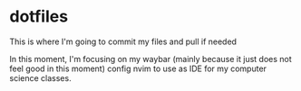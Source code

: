 # dotfiles
This is where I'm going to commit my files and pull if needed

In this moment, I'm focusing on my waybar (mainly because it just does not feel good in this moment) config nvim to use as IDE for my computer science classes.
